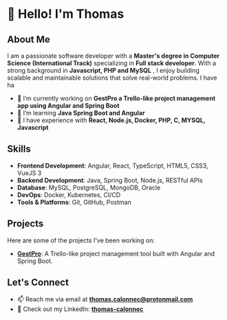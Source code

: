 
# 👋 Hello! I'm Thomas

## About Me

I am a passionate software developer with a **Master's degree in Computer Science (International Track)** specializing in **Full stack developer**. With a strong background in **Javascript, PHP and MySQL** , I enjoy building scalable and maintainable solutions that solve real-world problems.
I have ha 

- 🔭 I’m currently working on **GestPro a Trello-like project management app using Angular and Spring Boot**
- 🌱 I’m learning **Java Spring Boot and Angular**
- 💼 I have experience with **React, Node.js, Docker, PHP, C, MYSQL, Javascript**

## Skills

- **Frontend Development**: Angular, React, TypeScript, HTML5, CSS3, VueJS 3
- **Backend Development**: Java, Spring Boot, Node.js, RESTful APIs
- **Database**: MySQL, PostgreSQL, MongoDB, Oracle 
- **DevOps**: Docker, Kubernetes, CI/CD
- **Tools & Platforms**: Git, GitHub, Postman

## Projects

Here are some of the projects I've been working on:

- **[GestPro](https://github.com/thomas-calonnec/gestpro)**: A Trello-like project management tool built with Angular and Spring Boot.

## Let's Connect

- 📫 Reach me via email at **thomas.calonnec@protonmail.com**
- 💼 Check out my LinkedIn: **[thomas-calonnec](https://linkedin.com/in/thomas-calonnec)**

<!--
**thomas-calonnec/thomas-calonnec** is a ✨ _special_ ✨ repository because its `README.md` (this file) appears on your GitHub profile.

Here are some ideas to get you started:

- 🔭 I’m currently working on ...
- 🌱 I’m currently learning ...
- 👯 I’m looking to collaborate on ...
- 🤔 I’m looking for help with ...
- 💬 Ask me about ...
- 📫 How to reach me: ...
- 😄 Pronouns: ...
- ⚡ Fun fact: ...
-->
